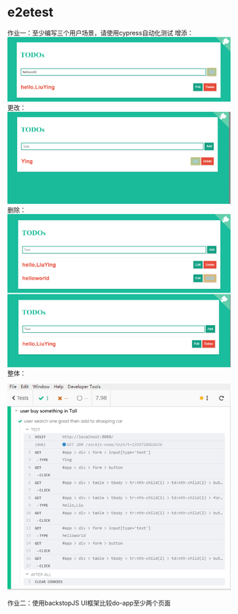 # e2etest
作业一：至少编写三个用户场景，请使用cypress自动化测试
增添：
![增添](https://raw.githubusercontent.com/liuying1019/e2etest/master/screenshoot/add.png)
更改：
![更改](https://raw.githubusercontent.com/liuying1019/e2etest/master/screenshoot/modify1.png)
删除：
![删除](https://raw.githubusercontent.com/liuying1019/e2etest/master/screenshoot/delete1.png)
![删除](https://raw.githubusercontent.com/liuying1019/e2etest/master/screenshoot/delete.png)
整体：

![整体](https://raw.githubusercontent.com/liuying1019/e2etest/master/screenshoot/1.png)

作业二：使用backstopJS UI框架比较do-app至少两个页面
